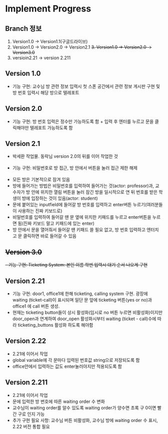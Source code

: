 # Implement Progress
## Branch 정보

1. Version1.0 -> Version1.1(구글드라이브)
2. Version1.0 -> Version2.0 -> Version2.1
~~3. Version1.0 -> Version2.0 -> Version3.0~~
4. versioin2.21 -> version 2.211

## Version 1.0

- 기능 구현: 교수님 방 관련 정보 입력시 첫 스폰 공간에서 관련 정보 게시판 구현 및 방 번호 입력시 해당 방으로 텔레포트

## Version 2.0

- 기능 구현: 방 번호 입력은 정수만 가능하도록 함 + 입력 후 엔터를 누르고 문을 클릭해야만 텔레포트 가능하도록 함

## Version 2.1

- 박세환 작업물. 동락님 version 2.0의 뒤를 이어 작업한 것<br><br>
- 기능 구현: 비밀번호로 방 접근, 방 안에서 버튼을 눌러 접근 제한 해제<br><br>
- 모든 방은 기본적으로 잠겨 있음
- 방에 들어가는 방법은 비밀번호를 입력하여 들어가는 것(actor: professor)과, 교수자가 방 안에 위치한 열림 버튼을 눌러 잠긴 방을 일시적으로 연 뒤 번호를 받은 학생이 방에 입장하는 것이 있음(actor: student)
- 문에 붙어있는 inputfield에 들어갈 방 번호를 입력하고 enter버튼 누르기(여러분들이 사용하는 진짜 키보드로)
- 비밀번호를 입력하여 들어갈 땐 문 옆에 위치한 키패드를 누르고 enter버튼을 누르면 됨(진짜 키보드 말고 키패드에 있는 enter)
- 방 안에서 문을 열어줘서 들어갈 땐 키패드 쓸 필요 없고, 방 번호 입력하고 엔터치고 문 클릭하면 바로 들어갈 수 있음

## ~~Version 3.0~~

~~- 기능 구현: Ticketing System: 본인 이름 학번 입력시 대기 순서 나오게 구현~~

## Version 2.21

- 기능 구현: door1, office1에 한해 ticketing, calling system 구현.
  광장에 waiting (ticket-call)이 표시되며 일단 문 앞에 ticketing 버튼(yes or no)과 office1 에 call 버튼 생성.  
- 현재는 ticketing button들이 상시 활성화(임시로 no 버튼 누르면 비활성화)이지만 door_open과 연계하여 door_open 활성화시부터 waiting (ticket - call)수에 따라 ticketing_buttons 활성화 하도록 해야함

## Version 2.22
- 2.21에 이어서 작업
- global variable에 각 문마다 입력된 번호값 string으로 저장되도록 함
- office안에서 입력하는 값도 enter눌러야지만 적용되도록 함


## Version 2.211
 - 2.21에 이어서 작업
 - 문에 입력한 방 번호에 따른 waiting order 수 변화
 - 교수님이 waiting order를 알수 있도록 waiting order가 양수면 초록 구 0이면 빨간 구로 인지 가능
 - 추가 구현 필요 사항: 교수님 버튼 비활성화, 교수님 방에 waiting order 수 표시, 2.22 버전 통합 필요

